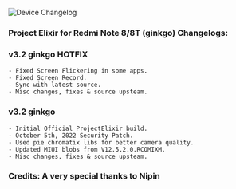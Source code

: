 ![Device Changelog](https://i.imgur.com/C0Wcdr5.png)

### Project Elixir for Redmi Note 8/8T (ginkgo) Changelogs:

### v3.2 ginkgo HOTFIX
```
- Fixed Screen Flickering in some apps.
- Fixed Screen Record.
- Sync with latest source.
- Misc changes, fixes & source upsteam.
```


### v3.2 ginkgo
```
- Initial Official ProjectElixir build.
- October 5th, 2022 Security Patch.
- Used pie chromatix libs for better camera quality.
- Updated MIUI blobs from V12.5.2.0.RCOMIXM.
- Misc changes, fixes & source upsteam.
```

### Credits: A very special thanks to Nipin 
